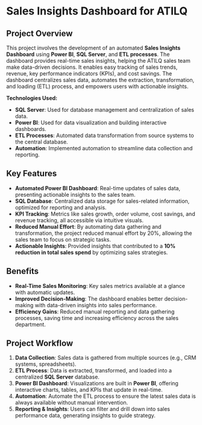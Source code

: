 # Sales Insights Dashboard for ATILQ

## Project Overview
This project involves the development of an automated **Sales Insights Dashboard** using **Power BI**, **SQL Server**, and **ETL processes**. The dashboard provides real-time sales insights, helping the ATILQ sales team make data-driven decisions. It enables easy tracking of sales trends, revenue, key performance indicators (KPIs), and cost savings. 
The dashboard centralizes sales data, automates the extraction, transformation, and loading (ETL) process, and empowers users with actionable insights.

**Technologies Used:**
- **SQL Server**: Used for database management and centralization of sales data.
- **Power BI**: Used for data visualization and building interactive dashboards.
- **ETL Processes**: Automated data transformation from source systems to the central database.
- **Automation**: Implemented automation to streamline data collection and reporting.

## Key Features
- **Automated Power BI Dashboard**: Real-time updates of sales data, presenting actionable insights to the sales team.
- **SQL Database**: Centralized data storage for sales-related information, optimized for reporting and analysis.
- **KPI Tracking**: Metrics like sales growth, order volume, cost savings, and revenue tracking, all accessible via intuitive visuals.
- **Reduced Manual Effort**: By automating data gathering and transformation, the project reduced manual effort by 20%, allowing the sales team to focus on strategic tasks.
- **Actionable Insights**: Provided insights that contributed to a **10% reduction in total sales spend** by optimizing sales strategies.

## Benefits
- **Real-Time Sales Monitoring**: Key sales metrics available at a glance with automatic updates.
- **Improved Decision-Making**: The dashboard enables better decision-making with data-driven insights into sales performance.
- **Efficiency Gains**: Reduced manual reporting and data gathering processes, saving time and increasing efficiency across the sales department.

## Project Workflow
1. **Data Collection**: Sales data is gathered from multiple sources (e.g., CRM systems, spreadsheets).
2. **ETL Process**: Data is extracted, transformed, and loaded into a centralized **SQL Server** database.
3. **Power BI Dashboard**: Visualizations are built in **Power BI**, offering interactive charts, tables, and KPIs that update in real-time.
4. **Automation**: Automate the ETL process to ensure the latest sales data is always available without manual intervention.
5. **Reporting & Insights**: Users can filter and drill down into sales performance data, generating insights to guide strategy.



